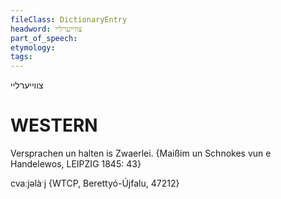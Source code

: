 ```yaml
---
fileClass: DictionaryEntry
headword: צווייערליי
part_of_speech: 
etymology: 
tags: 
---
```

צווייערליי

WESTERN
========

Versprachen un halten is Zwaerlei.
{Maißim un Schnokes vun e Handelewos, LEIPZIG 1845: 43}

cvaːjəlàˑj {WTCP, Berettyó-Újfalu, 47212}
